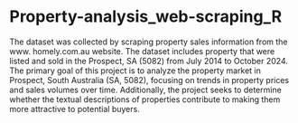 # Property-analysis_web-scraping_R
The dataset was collected by scraping property sales information from the www. homely.com.au website. The dataset includes property that were listed and sold in the Prospect, SA (5082) from July 2014 to October 2024.
The primary goal of this project is to analyze the property market in Prospect, South Australia (SA, 5082), focusing on trends in property prices and sales volumes over time. Additionally, the project seeks to determine whether the textual descriptions of properties contribute to making them more attractive to potential buyers.
